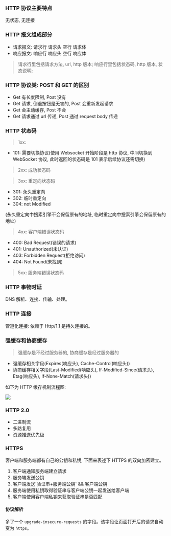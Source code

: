 <!--
abbrlink: mx6wr51s
-->

### HTTP 协议主要特点

无状态, 无连接

### HTTP 报文组成部分

* 请求报文: 请求行 请求头 空行 请求体
* 响应报文: 响应行 响应头 空行 响应体

> 请求行里包括请求方法, url, http 版本; 响应行里包括状态码, http 版本, 状态说明;

### HTTP 协议类: POST 和 GET 的区别

* Get 有长度限制, Post 没有
* Get 请求, 倒退按钮是无害的, Post 会重新发起请求
* Get 会主动缓存, Post 不会
* Get 请求通过 url 传递, Post 通过 request body 传递

### HTTP 状态码

> 1xx:

* 101: 需要切换协议(使用 Websocket 开始阶段是 http 协议, 中间切换到 WebSocket 协议, 此时返回的状态码是 101 表示后续协议还需切换)

> 2xx: 成功状态码

> 3xx: 重定向状态码

* 301: 永久重定向
* 302: 临时重定向
* 304: not Modified

(永久重定向中搜索引擎不会保留原有的地址, 临时重定向中搜索引擎会保留原有的地址)

> 4xx: 客户端错误状态码

* 400: Bad Request(错误的请求)
* 401: Unauthorized(未认证)
* 403: Forbidden Request(拒绝访问)
* 404: Not Found(未找到)

> 5xx: 服务端错误状态码

### HTTP 事物时延

DNS 解析、连接、传输、处理。

### HTTP 连接

管道化连接: 依赖于 Http/1.1 是持久连接的。

### 强缓存和协商缓存

> 强缓存是不经过服务器的, 协商缓存是经过服务器的

* 强缓存相关字段(Expires(响应头), Cache-Control(响应头))
* 协商缓存相关字段(Last-Modified(响应头), If-Modified-Since(请求头), Etag(响应头), If-None-Match(请求头))

如下为 HTTP 缓存机制流程图:

![](http://with.muyunyun.cn/7aa47d51ccc2fe5a66f75c542f014f2e.jpg-400)

### HTTP 2.0

* 二进制流
* 多路复用
* 资源推送优先级

### HTTPS

客户端和服务端都有自己的公钥和私钥, 下面来表述下 HTTPS 的双向加密建立。

1. 客户端通知服务端建立请求
2. 服务端发送公钥
3. 客户端发送'验证串+服务端公钥' && 客户端公钥
4. 服务端使用私钥取得验证串与客户端公钥一起发送给客户端
5. 客户端使用客户端私钥来获取验证串是否匹配

#### 协议解析

多了一个 `upgrade-insecure-requests` 的字段。该字段让页面打开后的请求自动变为 `https`。